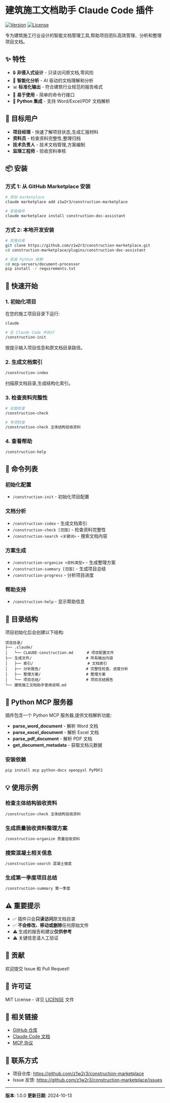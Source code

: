 # 建筑施工文档助手 Claude Code 插件

[![Version](https://img.shields.io/badge/version-1.0.0-blue.svg)](https://github.com/z1w2r3/construction-marketplace)
[![License](https://img.shields.io/badge/license-MIT-green.svg)](LICENSE)

专为建筑施工行业设计的智能文档管理工具,帮助项目团队高效管理、分析和整理项目文档。

## ✨ 特性

- 🔒 **非侵入式设计** - 只读访问原文档,零风险
- 🤖 **智能化分析** - AI 驱动的文档理解和分析
- 📊 **标准化输出** - 符合建筑行业规范的报告格式
- 🚀 **易于使用** - 简单的命令行接口
- 🐍 **Python 集成** - 支持 Word/Excel/PDF 文档解析

## 🎯 目标用户

- **项目经理** - 快速了解项目状态,生成汇报材料
- **资料员** - 检查资料完整性,整理归档
- **技术负责人** - 技术文档管理,方案编制
- **监理工程师** - 验收资料审核

## 📦 安装

### 方式 1: 从 GitHub Marketplace 安装

```bash
# 添加 marketplace
claude marketplace add z1w2r3/construction-marketplace

# 安装插件
claude marketplace install construction-doc-assistant
```

### 方式 2: 本地开发安装

```bash
# 克隆仓库
git clone https://github.com/z1w2r3/construction-marketplace.git
cd construction-marketplace/plugins/construction-doc-assistant

# 安装 Python 依赖
cd mcp-servers/document-processor
pip install -r requirements.txt
```

## 🚀 快速开始

### 1. 初始化项目

在您的施工项目目录下运行:

```bash
claude

# 在 Claude Code 中执行
/construction-init
```

按提示输入项目信息和原文档目录路径。

### 2. 生成文档索引

```bash
/construction-index
```

扫描原文档目录,生成结构化索引。

### 3. 检查资料完整性

```bash
# 全面检查
/construction-check

# 专项检查
/construction-check 主体结构验收资料
```

### 4. 查看帮助

```bash
/construction-help
```

## 📖 命令列表

### 初始化配置
- `/construction-init` - 初始化项目配置

### 文档分析
- `/construction-index` - 生成文档索引
- `/construction-check [范围]` - 检查资料完整性
- `/construction-search <关键词>` - 搜索文档内容

### 方案生成
- `/construction-organize <资料类型>` - 生成整理方案
- `/construction-summary [范围]` - 生成项目总结
- `/construction-progress` - 分析项目进度

### 帮助支持
- `/construction-help` - 显示帮助信息

## 📁 目录结构

项目初始化后会创建以下结构:

```
项目目录/
├── .claude/
│   └── CLAUDE-construction.md      # 项目配置文件
├── 生成文件/                        # 所有输出内容
│   ├── 索引/                        # 文档索引
│   ├── 分析报告/                    # 完整性检查、进度分析
│   ├── 整理方案/                    # 整理方案
│   └── 项目总结/                    # 项目总结报告
└── 建筑施工文档助手使用说明.md
```

## 🐍 Python MCP 服务器

插件包含一个 Python MCP 服务器,提供文档解析功能:

- **parse_word_document** - 解析 Word 文档
- **parse_excel_document** - 解析 Excel 文档
- **parse_pdf_document** - 解析 PDF 文档
- **get_document_metadata** - 获取文档元数据

### 安装依赖

```bash
pip install mcp python-docx openpyxl PyPDF2
```

## 💡 使用示例

### 检查主体结构验收资料

```bash
/construction-check 主体结构验收资料
```

### 生成质量验收资料整理方案

```bash
/construction-organize 质量验收资料
```

### 搜索混凝土相关信息

```bash
/construction-search 混凝土强度
```

### 生成第一季度项目总结

```bash
/construction-summary 第一季度
```

## ⚠️ 重要提示

- ✅ 插件只会**只读访问**原文档目录
- ✅ **不会修改、移动或删除**任何原始文件
- ⚠️ 生成的报告和建议**仅供参考**
- ⚠️ 关键信息请人工验证

## 🤝 贡献

欢迎提交 Issue 和 Pull Request!

## 📄 许可证

MIT License - 详见 [LICENSE](LICENSE) 文件

## 🔗 相关链接

- [GitHub 仓库](https://github.com/z1w2r3/construction-marketplace)
- [Claude Code 文档](https://docs.claude.com/en/docs/claude-code)
- [MCP 协议](https://modelcontextprotocol.io)

## 📮 联系方式

- 项目仓库: https://github.com/z1w2r3/construction-marketplace
- Issue 反馈: https://github.com/z1w2r3/construction-marketplace/issues

---

**版本**: 1.0.0
**更新日期**: 2024-10-13
